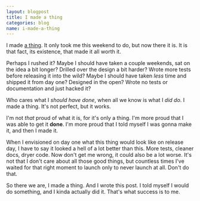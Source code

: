 ```yaml
---
layout: blogpost
title: I made a thing
categories: blog
name: i-made-a-thing
---
```


I made [a thing](https://github.com/ryanseys/node-jawbone-up). It only took me this weekend to do, but now there it is. It is that fact, its existence, that made it all worth it.

Perhaps I rushed it? Maybe I should have taken a couple weekends, sat on the idea a bit longer? Drilled over the design a bit harder? Wrote more tests before releasing it into the wild? Maybe I should have taken *less* time and shipped it from day one? Designed in the open? Wrote no tests or documentation and just hacked it?

<!-- end_excerpt -->

Who cares what I *should have done*, when all we know is what I *did do*. I made a thing. It's not perfect, but it works.

I'm not *that* proud of what it is, for it's only a thing. I'm more proud that I was able to get it **done**. I'm more proud that I told myself I was gonna make it, and then I made it.

When I envisioned on day one what this thing would look like on release day, I have to say it looked a hell of a lot better than this. More tests, cleaner docs, dryer code. Now don't get me wrong, it could also be a lot worse. It's not that I don't care about all those good things, but countless times I've waited for that right moment to launch only to never launch at all. Don't do that.

So there we are, I made a thing. And I wrote this post. I told myself I would do something, and I kinda actually did it. That's what success is to me.
